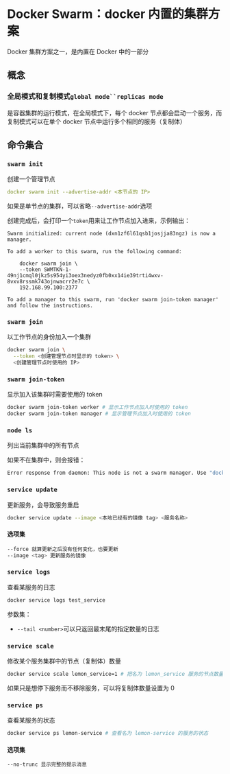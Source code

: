 # Docker Swarm：docker 内置的集群方案
Docker 集群方案之一，是内置在 Docker 中的一部分

## 概念

### 全局模式和复制模式`global mode``replicas mode`

是容器集群的运行模式，在全局模式下，每个 docker 节点都会启动一个服务，而复制模式可以在单个 docker 节点中运行多个相同的服务（复制体）

## 命令集合

### `swarm init`

创建一个管理节点

```YAML
docker swarm init --advertise-addr <本节点的 IP>

```


如果是单节点的集群，可以省略`--advertise-addr`选项

创建完成后，会打印一个`token`用来让工作节点加入进来，示例输出：

```text
Swarm initialized: current node (dxn1zf6l61qsb1josjja83ngz) is now a manager.

To add a worker to this swarm, run the following command:

    docker swarm join \
    --token SWMTKN-1-49nj1cmql0jkz5s954yi3oex3nedyz0fb0xx14ie39trti4wxv-8vxv8rssmk743ojnwacrr2e7c \
    192.168.99.100:2377

To add a manager to this swarm, run 'docker swarm join-token manager' and follow the instructions.
```


### `swarm join`

以工作节点的身份加入一个集群

```Bash
docker swarm join \
  --token <创建管理节点时显示的 token> \
  <创建管理节点时使用的 IP>
```


### `swarm join-token`

显示加入该集群时需要使用的 token

```Bash
docker swarm join-token worker # 显示工作节点加入时使用的 token
docker swarm join-token manager # 显示管理节点加入时使用的 token
```


### `node ls`

列出当前集群中的所有节点

如果不在集群中，则会报错：

```Bash
Error response from daemon: This node is not a swarm manager. Use "docker swarm init" or "docker swarm join" to connect this node to swarm and try again.
```


### `service update`

更新服务，会导致服务重启

```Bash
docker service update --image <本地已经有的镜像 tag> <服务名称>
```


#### 选项集

```Bash
--force 就算更新之后没有任何变化，也要更新
--image <tag> 更新服务的镜像
```


### `service logs`

查看某服务的日志

```Bash
docker service logs test_service
```


参数集：

- `--tail <number>`可以只返回最末尾的指定数量的日志



### `service scale`

修改某个服务集群中的节点（复制体）数量

```Bash
docker service scale lemon_service=1 # 把名为 lemon_service 服务的节点数量改为 1，同时只有一个 lemon_service 在运行
```


如果只是想停下服务而不移除服务，可以将复制体数量设置为 0



### `service ps`

查看某服务的状态

```Bash
docker service ps lemon-service # 查看名为 lemon-service 的服务的状态
```


#### 选项集

```Bash
--no-trunc 显示完整的提示消息
```



